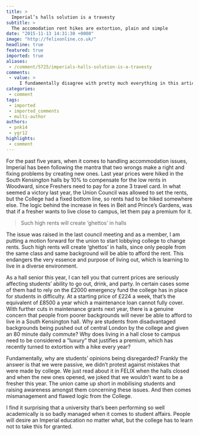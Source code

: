 ```yaml
---
title: >
  Imperial’s halls solution is a travesty
subtitle: >
  The accomodation rent hikes are extortion, plain and simple
date: "2015-11-13 14:31:30 +0000"
image: "http://felixonline.co.uk/"
headline: true
featured: true
imported: true
aliases:
 - /comment/5725/imperials-halls-solution-is-a-travesty
comments:
 - value: >
     I fundamentally disagree with pretty much everything in this article: <br> <br>I think the logic of hiking the prices in South Kensington to compensate for Woodward’s prices is justifiable; if they didn’t, it would mean poorer students wouldn’t be able to afford to live at ANY of the halls. Think about it, if the price difference of £230 / £130 for en-suits was reduced to £200 / £160, the genuinely poor students wouldn't be able to afford anywhere and would have to live at home [although the south ken prices would be more affordable to students who aren't loaded, but aren't poor either.] I suspect you ignored this logic because you only really want the prices to come down so that you (as a halls senior in Eastside, must be quite nice, huh?) will have more spending money, but as I've just explained this would push the poorest from living at halls at all; bit of a dick move. <br> <br>There simply is no magical solution to creating a more diverse environment, out of my own experience in halls, it seems as diverse
categories:
 - comment
tags:
 - imported
 - imported_comments
 - multi-author
authors:
 - pnk14
 - ygr12
highlights:
 - comment
---
```


For the past five years, when it comes to handling accommodation issues, Imperial has been following the mantra that two wrongs make a right and fixing problems by creating new ones. Last year prices were hiked in the South Kensington halls by 10% to compensate for the low rents in Woodward, since Freshers need to pay for a zone 3 travel card. In what seemed a victory last year, the Union Council was allowed to set the rents, but the College had a fixed bottom line, so rents had to be hiked somewhere else. The logic behind the increase in fees in Beit and Prince’s Gardens, was that if a fresher wants to live close to campus, let them pay a premium for it.

> Such high rents will create ‘ghettos’ in halls

The issue was raised in the last council meeting and as a member, I am putting a motion forward for the union to start lobbying college to change rents. Such high rents will create ‘ghettos’ in halls, since only people from the same class and same background will be able to afford the rent. This endangers the very essence and purpose of living out, which is learning to live in a diverse environment.

As a hall senior this year, I can tell you that current prices are seriously affecting students’ ability to go out, drink, and party. In certain cases some of them had to rely on the £2000 emergency fund the college has in place for students in difficulty. At a starting price of £224 a week, that’s the equivalent of £8500 a year which a maintenance loan cannot fully cover. With further cuts in maintenance grants next year, there is a genuine concern that people from poorer backgrounds will never be able to afford to live in a South Kensington hall. Why are students from disadvantaged backgrounds being pushed out of central London by the college and given an 80 minute daily commute? Why does living in a hall close to campus need to be considered a “luxury” that justifies a premium, which has recently turned to extortion with a hike every year?

Fundamentally, why are students’ opinions being disregarded? Frankly the answer is that we were passive, we didn’t protest against mistakes that were made by college. We just read about it in FELIX when the halls closed and when the new ones opened, we joked that we wouldn’t want to be a fresher this year. The union came up short in mobilising students and raising awareness amongst them concerning these issues. And then comes mismanagement and flawed logic from the College.

I find it surprising that a university that’s been performing so well academically is so badly managed when it comes to student affairs. People will desire an Imperial education no matter what, but the college has to learn not to take this for granted.
